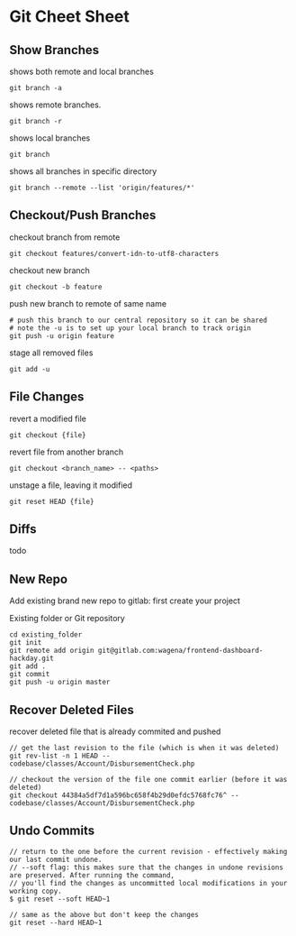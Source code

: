 # Git Cheet Sheet

## Show Branches

shows both remote and local branches
```
git branch -a
```

shows remote branches.
```
git branch -r
```

shows local branches
```
git branch
```

shows all branches in specific directory
```
git branch --remote --list 'origin/features/*'
```

## Checkout/Push Branches

checkout branch from remote
```
git checkout features/convert-idn-to-utf8-characters
```

checkout new branch
```
git checkout -b feature
```

push new branch to remote of same name
```
# push this branch to our central repository so it can be shared
# note the -u is to set up your local branch to track origin
git push -u origin feature
```

stage all removed files
```
git add -u
```

## File Changes

revert a modified file
```
git checkout {file}
```

revert file from another branch
```
git checkout <branch_name> -- <paths>
```

unstage a file, leaving it modified
```
git reset HEAD {file}
```

## Diffs

todo

## New Repo

Add existing brand new repo to gitlab:
first create your project

Existing folder or Git repository
```
cd existing_folder
git init
git remote add origin git@gitlab.com:wagena/frontend-dashboard-hackday.git
git add .
git commit
git push -u origin master
```

## Recover Deleted Files

recover deleted file that is already commited and pushed
```
// get the last revision to the file (which is when it was deleted)
git rev-list -n 1 HEAD -- codebase/classes/Account/DisbursementCheck.php

// checkout the version of the file one commit earlier (before it was deleted)
git checkout 44384a5df7d1a596bc658f4b29d0efdc5768fc76^ -- codebase/classes/Account/DisbursementCheck.php

```

## Undo Commits

```
// return to the one before the current revision - effectively making our last commit undone.
// --soft flag: this makes sure that the changes in undone revisions are preserved. After running the command, 
// you'll find the changes as uncommitted local modifications in your working copy.
$ git reset --soft HEAD~1

// same as the above but don't keep the changes
git reset --hard HEAD~1
```
